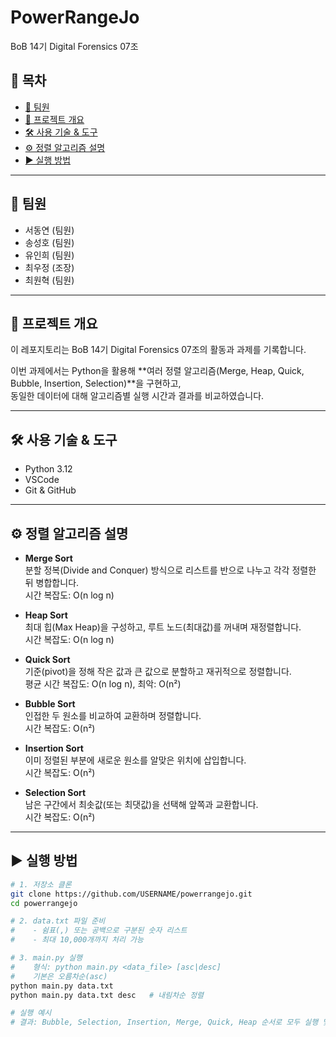 # PowerRangeJo
BoB 14기 Digital Forensics 07조

## 📑 목차
- [👥 팀원](#-팀원)
- [📌 프로젝트 개요](#-프로젝트-개요)
- [🛠 사용 기술 & 도구](#-사용-기술--도구)
- [⚙️ 정렬 알고리즘 설명](#️-정렬-알고리즘-설명)
- [▶ 실행 방법](#-실행-방법)

---

## 👥 팀원
- 서동연 (팀원)
- 송성호 (팀원)
- 유인희 (팀원)
- 최우정 (조장)
- 최원혁 (팀원)

---

## 📌 프로젝트 개요
이 레포지토리는 BoB 14기 Digital Forensics 07조의 활동과 과제를 기록합니다.  

이번 과제에서는 Python을 활용해 **여러 정렬 알고리즘(Merge, Heap, Quick, Bubble, Insertion, Selection)**을 구현하고,  
동일한 데이터에 대해 알고리즘별 실행 시간과 결과를 비교하였습니다.

---

## 🛠 사용 기술 & 도구
- Python 3.12
- VSCode
- Git & GitHub

---

## ⚙️ 정렬 알고리즘 설명
- **Merge Sort**  
  분할 정복(Divide and Conquer) 방식으로 리스트를 반으로 나누고 각각 정렬한 뒤 병합합니다.  
  시간 복잡도: O(n log n)

- **Heap Sort**  
  최대 힙(Max Heap)을 구성하고, 루트 노드(최대값)를 꺼내며 재정렬합니다.  
  시간 복잡도: O(n log n)

- **Quick Sort**  
  기준(pivot)을 정해 작은 값과 큰 값으로 분할하고 재귀적으로 정렬합니다.  
  평균 시간 복잡도: O(n log n), 최악: O(n²)

- **Bubble Sort**  
  인접한 두 원소를 비교하여 교환하며 정렬합니다.  
  시간 복잡도: O(n²)

- **Insertion Sort**  
  이미 정렬된 부분에 새로운 원소를 알맞은 위치에 삽입합니다.  
  시간 복잡도: O(n²)

- **Selection Sort**  
  남은 구간에서 최솟값(또는 최댓값)을 선택해 앞쪽과 교환합니다.  
  시간 복잡도: O(n²)

---

## ▶ 실행 방법
```bash
# 1. 저장소 클론
git clone https://github.com/USERNAME/powerrangejo.git
cd powerrangejo

# 2. data.txt 파일 준비
#    - 쉼표(,) 또는 공백으로 구분된 숫자 리스트
#    - 최대 10,000개까지 처리 가능

# 3. main.py 실행
#    형식: python main.py <data_file> [asc|desc]
#    기본은 오름차순(asc)
python main.py data.txt
python main.py data.txt desc   # 내림차순 정렬

# 실행 예시
# 결과: Bubble, Selection, Insertion, Merge, Quick, Heap 순서로 모두 실행 및 시간 측정
```
